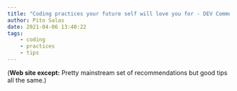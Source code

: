 ```yaml
---
title: "Coding practices your future self will love you for - DEV Community"
author: Pito Salas
date: 2021-04-06 13:40:22
tags:
    - coding
    - practices
    - tips
---
```



(**Web site except:** Pretty mainstream set of recommendations but good tips all the same.) 
